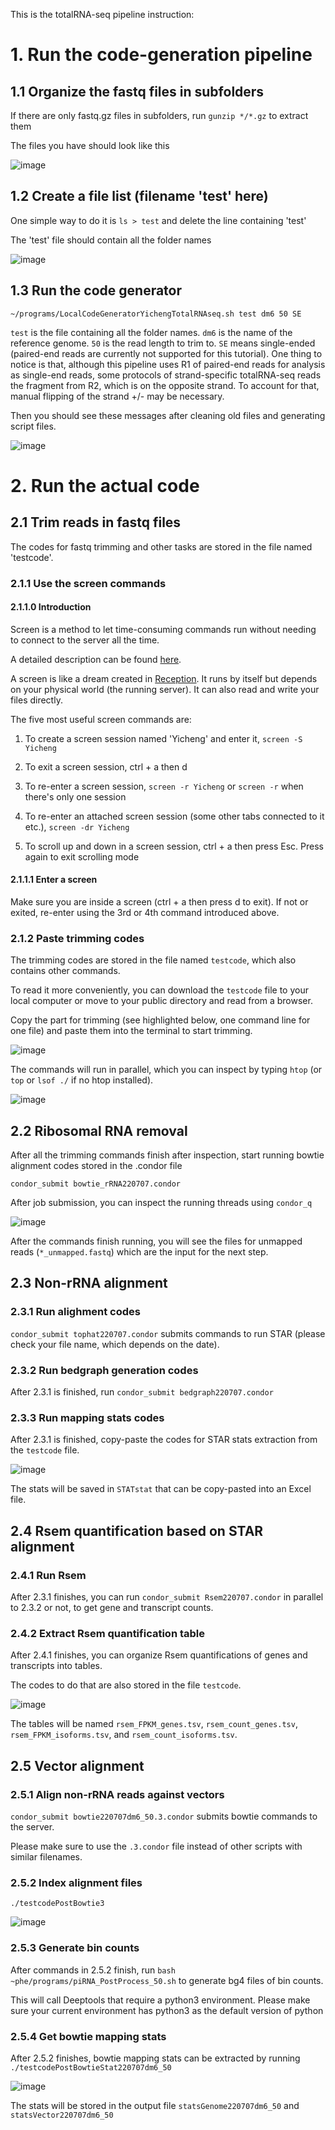 This is the totalRNA-seq pipeline instruction:

# 1. Run the code-generation pipeline
## 1.1 Organize the fastq files in subfolders
If there are only fastq.gz files in subfolders, run `gunzip */*.gz` to extract them

The files you have should look like this

![image](https://user-images.githubusercontent.com/4110443/177864540-a9130db6-c91e-4225-999e-63b839e625e0.png)

## 1.2 Create a file list (filename 'test' here)
One simple way to do it is `ls > test` and delete the line containing 'test'

The 'test' file should contain all the folder names

![image](https://user-images.githubusercontent.com/4110443/177876758-f870fc07-d086-4d87-9fb3-b17b9db6bcbb.png)

## 1.3 Run the code generator

`~/programs/LocalCodeGeneratorYichengTotalRNAseq.sh test dm6 50 SE`

`test` is the file containing all the folder names. `dm6` is the name of the reference genome. `50` is the read length to trim to. `SE` means single-ended (paired-end reads are currently not supported for this tutorial). One thing to notice is that, although this pipeline uses R1 of paired-end reads for analysis as single-end reads, some protocols of strand-specific totalRNA-seq reads the fragment from R2, which is on the opposite strand. To account for that, manual flipping of the strand +/- may be necessary.

Then you should see these messages after cleaning old files and generating script files.

![image](https://user-images.githubusercontent.com/4110443/177877172-ae479abf-d0c9-44f3-b9ce-27a6aabb7d04.png)

# 2. Run the actual code
## 2.1 Trim reads in fastq files

The codes for fastq trimming and other tasks are stored in the file named 'testcode'.

### 2.1.1 Use the screen commands
#### 2.1.1.0 Introduction
Screen is a method to let time-consuming commands run without needing to connect to the server all the time.

A detailed description can be found [here](https://linuxize.com/post/how-to-use-linux-screen/).

A screen is like a dream created in [Reception](https://www.imdb.com/title/tt7311298/). It runs by itself but depends on your physical world (the running server). It can also read and write your files directly.

The five most useful screen commands are:

1. To create a screen session named 'Yicheng' and enter it, `screen -S Yicheng`

2. To exit a screen session, ctrl + a then d

3. To re-enter a screen session, `screen -r Yicheng` or `screen -r` when there's only one session

4. To re-enter an attached screen session (some other tabs connected to it etc.), `screen -dr Yicheng`

5. To scroll up and down in a screen session, ctrl + a then press Esc. Press again to exit scrolling mode

#### 2.1.1.1 Enter a screen
Make sure you are inside a screen (ctrl + a then press d to exit). If not or exited, re-enter using the 3rd or 4th command introduced above. 

### 2.1.2 Paste trimming codes
The trimming codes are stored in the file named `testcode`, which also contains other commands.

To read it more conveniently, you can download the `testcode` file to your local computer or move to your public directory and read from a browser.

Copy the part for trimming (see highlighted below, one command line for one file) and paste them into the terminal to start trimming.

![image](https://user-images.githubusercontent.com/4110443/177880258-53638f9e-db7d-449f-b2dd-bb4fcede8883.png)

The commands will run in parallel, which you can inspect by typing `htop` (or `top` or `lsof ./` if no htop installed).

![image](https://user-images.githubusercontent.com/4110443/177880770-7fdf79ec-52e6-43c8-b8d6-8b15310af312.png)

## 2.2 Ribosomal RNA removal

After all the trimming commands finish after inspection, start running bowtie alignment codes stored in the .condor file

`condor_submit bowtie_rRNA220707.condor`

After job submission, you can inspect the running threads using `condor_q`

![image](https://user-images.githubusercontent.com/4110443/178102982-949586bf-64dc-4a71-aa4e-4333c1bbeb54.png)

After the commands finish running, you will see the files for unmapped reads (`*_unmapped.fastq`) which are the input for the next step.


## 2.3 Non-rRNA alignment

### 2.3.1 Run alighment codes

`condor_submit tophat220707.condor` submits commands to run STAR (please check your file name, which depends on the date).

### 2.3.2 Run bedgraph generation codes

After 2.3.1 is finished, run `condor_submit bedgraph220707.condor`

### 2.3.3 Run mapping stats codes

After 2.3.1 is finished, copy-paste the codes for STAR stats extraction from the `testcode` file.

![image](https://user-images.githubusercontent.com/4110443/178122093-6056ced4-b90c-4872-8caa-55f9dbc64e51.png)

The stats will be saved in `STATstat` that can be copy-pasted into an Excel file.


## 2.4 Rsem quantification based on STAR alignment

### 2.4.1 Run Rsem

After 2.3.1 finishes, you can run `condor_submit Rsem220707.condor` in parallel to 2.3.2 or not, to get gene and transcript counts.

### 2.4.2 Extract Rsem quantification table

After 2.4.1 finishes, you can organize Rsem quantifications of genes and transcripts into tables.

The codes to do that are also stored in the file `testcode`.

![image](https://user-images.githubusercontent.com/4110443/178122374-5f0ee47d-afdb-4861-9627-0fb69c7f59dc.png)

The tables will be named `rsem_FPKM_genes.tsv`, `rsem_count_genes.tsv`, `rsem_FPKM_isoforms.tsv`, and `rsem_count_isoforms.tsv`.

## 2.5 Vector alignment

### 2.5.1 Align non-rRNA reads against vectors

`condor_submit bowtie220707dm6_50.3.condor` submits bowtie commands to the server.

Please make sure to use the `.3.condor` file instead of other scripts with similar filenames.

### 2.5.2 Index alignment files

`./testcodePostBowtie3`

![image](https://user-images.githubusercontent.com/4110443/178122694-6d141299-e803-4d87-9fbe-c82e7c9a106f.png)

### 2.5.3 Generate bin counts

After commands in 2.5.2 finish, run `bash ~phe/programs/piRNA_PostProcess_50.sh` to generate bg4 files of bin counts.

This will call Deeptools that require a python3 environment. Please make sure your current environment has python3 as the default version of python

### 2.5.4 Get bowtie mapping stats

After 2.5.2 finishes, bowtie mapping stats can be extracted by running `./testcodePostBowtieStat220707dm6_50`

![image](https://user-images.githubusercontent.com/4110443/178123643-96ee8817-4a7a-4836-b684-ba57d7be5c96.png)

The stats will be stored in the output file `statsGenome220707dm6_50` and `statsVector220707dm6_50`


